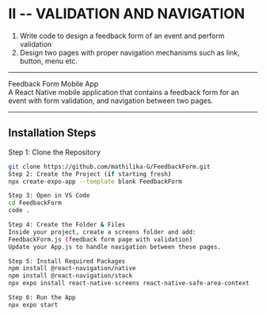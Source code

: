 # II -- VALIDATION AND NAVIGATION

1. Write code to design a feedback form of an event and perform validation  
2. Design two pages with proper navigation mechanisms such as link, button, menu etc.

---

Feedback Form Mobile App  
A React Native mobile application that contains a feedback form for an event with form validation, and navigation between two pages.

---

## Installation Steps

Step 1: Clone the Repository  
```bash
git clone https://github.com/mathilika-G/FeedbackForm.git
Step 2: Create the Project (if starting fresh)
npx create-expo-app --template blank FeedbackForm

Step 3: Open in VS Code
cd FeedbackForm
code .

Step 4: Create the Folder & Files
Inside your project, create a screens folder and add:
FeedbackForm.js (feedback form page with validation)
Update your App.js to handle navigation between these pages.

Step 5: Install Required Packages
npm install @react-navigation/native
npm install @react-navigation/stack
npx expo install react-native-screens react-native-safe-area-context

Step 6: Run the App
npx expo start
